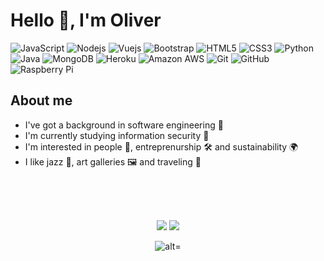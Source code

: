 # **Hello 👋, I'm Oliver**

![JavaScript](https://img.shields.io/badge/-JavaScript-black?style=flat-square&logo=javascript)
![Nodejs](https://img.shields.io/badge/-Nodejs-black?style=flat-square&logo=Node.js)
![Vuejs](https://img.shields.io/badge/-Vuejs-black?style=flat-square&logo=vuedotjs)
![Bootstrap](https://img.shields.io/badge/-Bootstrap-black?style=flat-square&logo=bootstrap)
![HTML5](https://img.shields.io/badge/-HTML5-black?style=flat-square&logo=html5)
![CSS3](https://img.shields.io/badge/-CSS3-black?style=flat-square&logo=css3)
![Python](https://img.shields.io/badge/-Python-black?style=flat-square&logo=Python)
![Java](https://img.shields.io/badge/-Java-black?style=flat-square&logo=java)
![MongoDB](https://img.shields.io/badge/-MongoDB-black?style=flat-square&logo=mongodb)
![Heroku](https://img.shields.io/badge/-Heroku-black?style=flat-square&logo=heroku)
![Amazon AWS](https://img.shields.io/badge/AWS-black?style=flat-square&logo=amazon-aws)
![Git](https://img.shields.io/badge/-Git-black?style=flat-square&logo=git)
![GitHub](https://img.shields.io/badge/-GitHub-black?style=flat-square&logo=github)
![Raspberry Pi](https://img.shields.io/badge/-Raspberry%20Pi-black?style=flat-square&logo=Raspberry-Pi)

## **About me**

- I've got a background in software engineering 💾
- I'm currently studying information security 🔐
- I'm interested in people 🤠, entreprenurship 🛠 and sustainability 🌍
- I like jazz 🎺, art galleries 🖼 and traveling 🧳

<br>
<br>
<br>
<p align="center">
<a target="_blank" href="https://oliverrr.net/"><img src="https://img.shields.io/badge/-Website-black?style=for-the-badge"></img></a>	
<a target="_blank" href="mailto:hello@oliverrr.net"><img src="https://img.shields.io/badge/-Gmail-black?style=for-the-badge&logo=Gmail"></img></a>
</p>

<p align="center">
<img src="https://visitor-badge.glitch.me/badge?page_id=this-oliver.this-oliver" alt="alt="visitor badge"></img>
</p>
